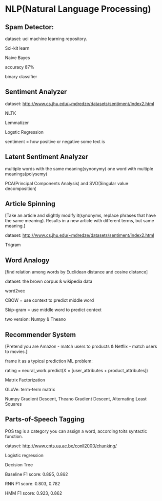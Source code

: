 # NLP(Natural Language Processing)

## Spam Detector:
dataset: uci machine learning repository.

Sci-kit learn

Naive Bayes

accuracy 87%

binary classifier

## Sentiment Analyzer
dataset: http://www.cs.jhu.edu/~mdredze/datasets/sentiment/index2.html

NLTK

Lemmatizer

Logstic Regression

sentiment = how positive or negative some text is

## Latent Sentiment Analyzer
multiple words with the same meaning(synonymy)
one word with multiple meanings(polysemy)

PCA(Principal Components Analysis) and SVD(Singular value decomposition)

## Article Spinning
[Take an article and slightly modify it(synonyms, replace phrases that have the same meaning).
Results in a new article with different terms, but same meaning.]

dataset: http://www.cs.jhu.edu/~mdredze/datasets/sentiment/index2.html

Trigram

## Word Analogy
[find relation among words by Euclidean distance and cosine distance]

dataset: the brown corpus & wikipedia data

word2vec

CBOW = use context to predict middle word

Skip-gram = use middle word to predict context

two version: Numpy & Theano

## Recommender System
[Pretend you are Amazon - match users to products & Netflix - match users to movies.]

frame it as a typical prediction ML problem:

rating = neural_work.predict(X = [user_attributes + product_attributes])

Matrix Factorization

GLoVe: term-term matrix

Numpy Gradient Descent, Theano Gradient Descent, Alternating Least Squares

## Parts-of-Speech Tagging
POS tag is a category you can assign a word, according toits syntactic function.

dataset: http://www.cnts.ua.ac.be/conll2000/chunking/

Logistic regression

Decision Tree 

Baseline F1 score: 0.895, 0.862

RNN F1 score: 0.803, 0.782

HMM F1 score: 0.923, 0.862
